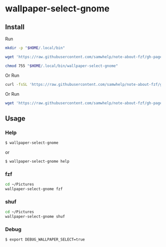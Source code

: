 
# wallpaper-select-gnome

## Install

Run

``` sh
mkdir -p "$HOME/.local/bin"

wget 'https://raw.githubusercontent.com/samwhelp/note-about-fzf/gh-pages/_demo/project/wallpaper-select/wallpaper-select-gnome/wallpaper-select-gnome' -O "$HOME/.local/bin/wallpaper-select-gnome"

chmod 755 "$HOME/.local/bin/wallpaper-select-gnome"
```

Or Run

``` sh
curl -fsSL 'https://raw.githubusercontent.com/samwhelp/note-about-fzf/gh-pages/_demo/project/wallpaper-select/wallpaper-select-gnome/remote-install.sh' | bash
```

Or Run

``` sh
wget 'https://raw.githubusercontent.com/samwhelp/note-about-fzf/gh-pages/_demo/project/wallpaper-select/wallpaper-select-gnome/remote-install.sh' -q -O - | bash
```


## Usage


### Help

``` sh
$ wallpaper-select-gnome
```

or

``` sh
$ wallpaper-select-gnome help
```

### fzf

``` sh
cd ~/Pictures
wallpaper-select-gnome fzf
```


### shuf

``` sh
cd ~/Pictures
wallpaper-select-gnome shuf
```


### Debug

``` sh
$ export DEBUG_WALLPAPER_SELECT=true
```
